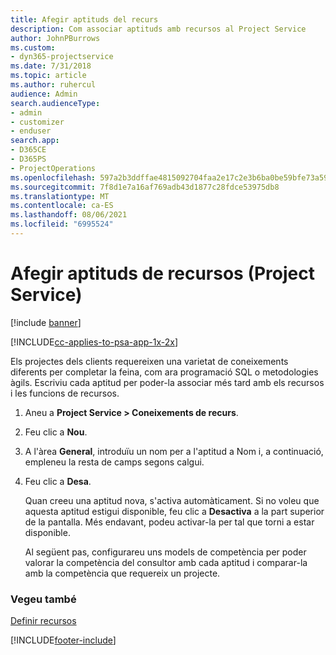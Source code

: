 ```yaml
---
title: Afegir aptituds del recurs
description: Com associar aptituds amb recursos al Project Service
author: JohnPBurrows
ms.custom:
- dyn365-projectservice
ms.date: 7/31/2018
ms.topic: article
ms.author: ruhercul
audience: Admin
search.audienceType:
- admin
- customizer
- enduser
search.app:
- D365CE
- D365PS
- ProjectOperations
ms.openlocfilehash: 597a2b3ddffae4815092704faa2e17c2e3b6ba0be59bfe73a59a89a4fe506ede
ms.sourcegitcommit: 7f8d1e7a16af769adb43d1877c28fdce53975db8
ms.translationtype: MT
ms.contentlocale: ca-ES
ms.lasthandoff: 08/06/2021
ms.locfileid: "6995524"
---
```

# <a name="add-resource-skills-project-service"></a>Afegir aptituds de recursos (Project Service)

[!include [banner](../includes/psa-now-project-operations.md)]

[!INCLUDE[cc-applies-to-psa-app-1x-2x](../includes/cc-applies-to-psa-app-1x-2x.md)]

Els projectes dels clients requereixen una varietat de coneixements diferents per completar la feina, com ara programació SQL o metodologies àgils. Escriviu cada aptitud per poder-la associar més tard amb els recursos i les funcions de recursos.  
  
1. Aneu a **Project Service > Coneixements de recurs**.  
  
2. Feu clic a **Nou**.  
  
3. A l'àrea **General**, introduïu un nom per a l'aptitud a Nom i, a continuació, empleneu la resta de camps segons calgui.  
  
4. Feu clic a **Desa**.  
  
   Quan creeu una aptitud nova, s'activa automàticament. Si no voleu que aquesta aptitud estigui disponible, feu clic a **Desactiva** a la part superior de la pantalla. Més endavant, podeu activar-la per tal que torni a estar disponible.  
  
   Al següent pas, configurareu uns models de competència per poder valorar la competència del consultor amb cada aptitud i comparar-la amb la competència que requereix un projecte.  
  
### <a name="see-also"></a>Vegeu també  
 [Definir recursos](../psa/set-up-resources.md)


[!INCLUDE[footer-include](../includes/footer-banner.md)]